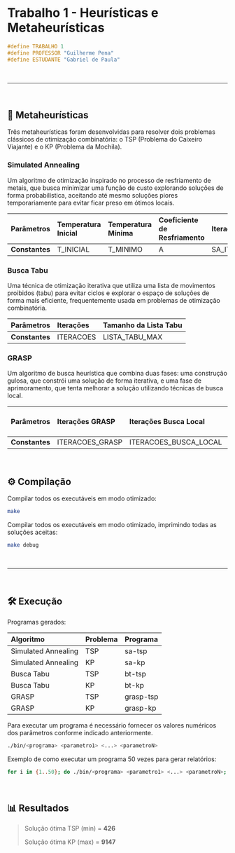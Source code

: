 # **Trabalho 1 - Heurísticas e Metaheurísticas**

```cpp
#define TRABALHO 1
#define PROFESSOR "Guilherme Pena"
#define ESTUDANTE "Gabriel de Paula"
```

&nbsp;

---

&nbsp;

## 🧠 **Metaheurísticas**

Três metaheurísticas foram desenvolvidas para resolver dois problemas clássicos de otimização combinatória: o TSP (Problema do Caixeiro Viajante) e o KP (Problema da Mochila).

### **Simulated Annealing**

Um algoritmo de otimização inspirado no processo de resfriamento de metais, que busca minimizar uma função de custo explorando soluções de forma probabilística, aceitando até mesmo soluções piores temporariamente para evitar ficar preso em ótimos locais.

| **Parâmetros** | **Temperatura Inicial** | **Temperatura Mínima** |**Coeficiente de Resfriamento** | **Iterações** |
|:-|:-|:-|:-|:-|
| **Constantes** | T_INICIAL | T_MINIMO | A | SA_ITERACOES |

### **Busca Tabu**

Uma técnica de otimização iterativa que utiliza uma lista de movimentos proibidos (tabu) para evitar ciclos e explorar o espaço de soluções de forma mais eficiente, frequentemente usada em problemas de otimização combinatória.

| **Parâmetros** | **Iterações** | **Tamanho da Lista Tabu** |
|:-|:-|:-|
| **Constantes** | ITERACOES | LISTA_TABU_MAX |

### **GRASP**

Um algoritmo de busca heurística que combina duas fases: uma construção gulosa, que constrói uma solução de forma iterativa, e uma fase de aprimoramento, que tenta melhorar a solução utilizando técnicas de busca local.

| **Parâmetros** | **Iterações GRASP** | **Iterações Busca Local** | **Coeficiente de Aceitação** |
|:-|:-|:-|:-|
| **Constantes** | ITERACOES_GRASP | ITERACOES_BUSCA_LOCAL | A |

&nbsp;

## ⚙️ **Compilação**

Compilar todos os executáveis em modo otimizado:

```bash
make
```

Compilar todos os executáveis em modo otimizado, imprimindo todas as soluções aceitas:

```bash
make debug
```

&nbsp;

---

&nbsp;

## 🛠️ **Execução**

Programas gerados:

| **Algoritmo** | **Problema** | **Programa** |
|:-|:-|:-|
| Simulated Annealing | TSP | sa-tsp |
| Simulated Annealing | KP | sa-kp |
| Busca Tabu | TSP | bt-tsp |
| Busca Tabu | KP | bt-kp |
| GRASP | TSP | grasp-tsp |
| GRASP | KP | grasp-kp |

Para executar um programa é necessário fornecer os valores numéricos dos parâmetros conforme indicado anteriormente.

```bash
./bin/<programa> <parametro1> <...> <parametroN>
```

Exemplo de como executar um programa 50 vezes para gerar relatórios:

```bash
for i in {1..50}; do ./bin/<programa> <parametro1> <...> <parametroN>; done
```

&nbsp;

## 📊 **Resultados**

> Solução ótima TSP (min) = **426**
>
> Solução ótima KP (max) = **9147**

